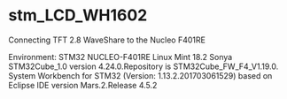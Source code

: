 # stm_LCD_WH1602
Connecting TFT 2.8 WaveShare to the Nucleo F401RE


Environment:
STM32 NUCLEO-F401RE
Linux Mint 18.2 Sonya
STM32Cube_1.0 version 4.24.0.Repository is STM32Cube_FW_F4_V1.19.0.
System Workbench for STM32 (Version: 1.13.2.201703061529) based on Eclipse IDE version Mars.2.Release 4.5.2
